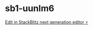 # sb1-uunlm6

[Edit in StackBlitz next generation editor ⚡️](https://stackblitz.com/~/github.com/prathyushlebaku7/sb1-uunlm6)